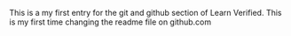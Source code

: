 This is a my first entry for the git and github section of Learn Verified.
This is my first time changing the readme file on github.com
